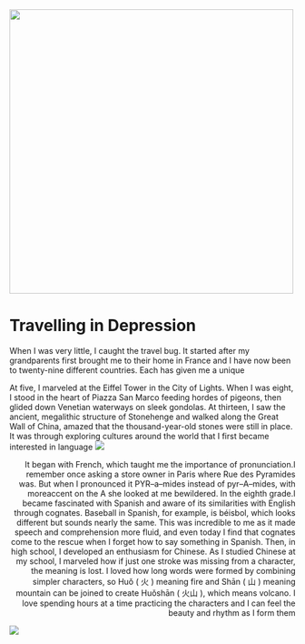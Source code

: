 
<!DOCTYPE html>
<html lang="en">
<head>
  <meta charset="UTF-8">
  <meta http-equiv="X-UA-Compatible" content="IE=Edge">
  <meta name="viewport" content="width=device-width, initial-scale=1">

  <title>Assignments 4</title>
  
  <!-- HTML -->
  

  <!-- Custom Styles -->
  <link rel="stylesheet" href="style.css">
</head>
<div><img src="bird.jpg"style=height:500px;width:80%">
</div>
<body>
 <h1>Travelling in Depression</h1>
<p>When I was very little, I caught the travel bug. It started after my grandparents first brought me to their home in France and I have now been to twenty-nine different countries. Each has given me a unique</br></p>
   At five, I marveled at the Eiffel Tower in the City of Lights. When I was eight, I stood in the heart of Piazza San Marco feeding hordes of pigeons, then glided down Venetian waterways on sleek gondolas. At thirteen, I saw the ancient, megalithic structure of Stonehenge and walked along the Great Wall of China, amazed that the thousand-year-old stones were still in place.
  It was through exploring cultures around the world that I first became interested in language
<img src="girl.jpeg">

 <p align="right"> It began with French, which taught me the importance of pronunciation.I remember once asking a store owner in Paris where Rue des Pyramides was.  But when I pronounced it PYR–a–mides instead of pyr–A–mides, with moreaccent on the A she looked at me bewildered.</p="right">
  In the eighth grade.I became fascinated with Spanish and aware of its similarities with English through cognates. Baseball in Spanish, for example, is béisbol, which looks different but sounds nearly the same. This was incredible to me as it made speech and comprehension more fluid, and even today I find that cognates come to the rescue when I forget how to say something in Spanish.
  Then, in high school, I developed an enthusiasm for Chinese. As I studied Chinese at my school, I marveled how if just one stroke was missing from a character, the meaning is lost. I loved how long words were formed by combining simpler characters, so Huǒ ( 火 ) meaning fire and Shān ( 山 ) meaning mountain can be joined to create Huǒshān ( 火山 ), which means volcano. I love spending 
 hours at a time practicing the characters and I can feel the beauty and rhythm as I form them</p>
  <div><img src="Labtop.jpg"style=height;500px;widht;80%">
   </div>
 </map>
  <!-- Project -->
 
</body>
</html>
